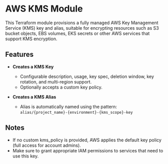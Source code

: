 # AWS KMS Module

This Terraform module provisions a fully managed AWS Key Management Service (KMS) key and alias, suitable for encrypting resources such as S3 bucket objects, EBS volumes, EKS secrets or other AWS services that support KMS encryption.

## Features

- **Creates a KMS Key**  
  - Configurable description, usage, key spec, deletion window, key rotation, and multi-region support.
  - Optionally accepts a custom key policy.

- **Creates a KMS Alias**  
  - Alias is automatically named using the pattern:  
    `alias/{project_name}-{environment}-{kms_scope}-key`

## Notes
- If no custom kms_policy is provided, AWS applies the default key policy (full access for account admins).
- Make sure to grant appropriate IAM permissions to services that need to use this key.